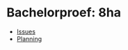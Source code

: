 # Bachelorproef: 8ha

* [Issues](https://github.com/AntonLecock/Bachelorproef/issues)
* [Planning](https://docs.google.com/spreadsheets/d/1zb94j4UwBIemgP6Dw9uNcjNuGrEtsyd027DoiKI_5_s/edit)
